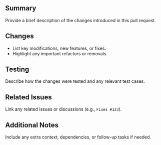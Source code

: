 ## Summary
Provide a brief description of the changes introduced in this pull request.

## Changes
- List key modifications, new features, or fixes.
- Highlight any important refactors or removals.

## Testing
Describe how the changes were tested and any relevant test cases.

## Related Issues
Link any related issues or discussions (e.g., `Fixes #123`).

## Additional Notes
Include any extra context, dependencies, or follow-up tasks if needed.
